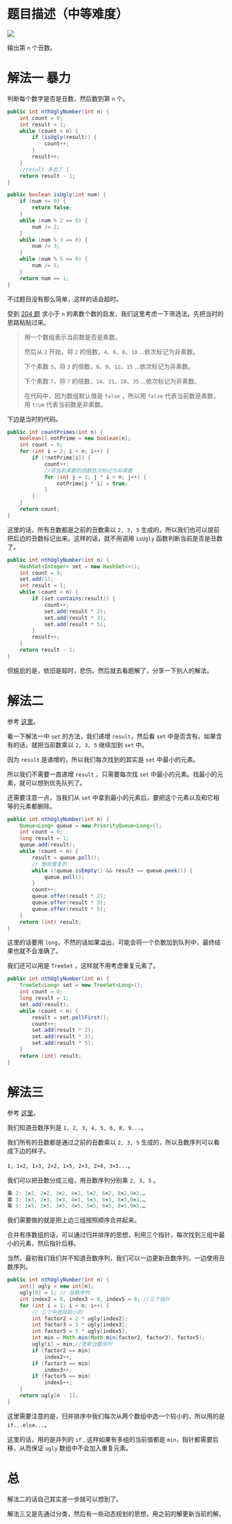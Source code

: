 # 题目描述（中等难度）

![](https://windliang.oss-cn-beijing.aliyuncs.com/264.jpg)

输出第 `n` 个丑数。

# 解法一 暴力

判断每个数字是否是丑数，然后数到第 `n` 个。

```java
public int nthUglyNumber(int n) {
    int count = 0;
    int result = 1;
    while (count < n) {
        if (isUgly(result)) {
            count++;
        }
        result++;
    }
    //result 多加了 1
    return result - 1;
}

public boolean isUgly(int num) {
    if (num <= 0) {
        return false;
    }
    while (num % 2 == 0) {
        num /= 2;
    }
    while (num % 3 == 0) {
        num /= 3;
    }
    while (num % 5 == 0) {
        num /= 5;
    }
    return num == 1;
}
```

不过题目没有那么简单，这样的话会超时。

受到 [204 题](https://leetcode.wang/leetcode-204-Count-Primes.html) 求小于 `n` 的素数个数的启发，我们这里考虑一下筛选法。先把当时的思路粘贴过来。

> 用一个数组表示当前数是否是素数。
>
> 然后从 `2` 开始，将 `2` 的倍数，`4`、`6`、`8`、`10` ...依次标记为非素数。
>
> 下个素数 `3`，将 `3` 的倍数，`6`、`9`、`12`、`15` ...依次标记为非素数。
>
> 下个素数 `7`，将 `7` 的倍数，`14`、`21`、`28`、`35` ...依次标记为非素数。
>
> 在代码中，因为数组默认值是 `false` ，所以用 `false` 代表当前数是素数，用 `true` 代表当前数是非素数。

下边是当时的代码。

```java
public int countPrimes(int n) {
    boolean[] notPrime = new boolean[n];
    int count = 0;
    for (int i = 2; i < n; i++) {
        if (!notPrime[i]) {
            count++;
            //将当前素数的倍数依次标记为非素数
            for (int j = 2; j * i < n; j++) {
                notPrime[j * i] = true;
            }
        }
    }
    return count;
}
```

这里的话，所有丑数都是之前的丑数乘以 `2, 3, 5`  生成的，所以我们也可以提前把后边的丑数标记出来。这样的话，就不用调用 `isUgly` 函数判断当前是否是丑数了。

```java
public int nthUglyNumber(int n) {
    HashSet<Integer> set = new HashSet<>();
    int count = 0;
    set.add(1);
    int result = 1;
    while (count < n) {
        if (set.contains(result)) {
            count++;
            set.add(result * 2);
            set.add(result * 3);
            set.add(result * 5);
        }
        result++;
    }
    return result - 1;
}
```

但尴尬的是，依旧是超时，悲伤。然后就去看题解了，分享一下别人的解法。

# 解法二

参考 [这里](https://leetcode.com/problems/ugly-number-ii/discuss/69372/Java-solution-using-PriorityQueue)。

看一下解法一中 `set` 的方法，我们递增 `result`，然后看 `set` 中是否含有。如果含有的话，就把当前数乘以 `2, 3, 5` 继续加到 `set` 中。

因为 `result` 是递增的，所以我们每次找到的其实是 `set` 中最小的元素。

所以我们不需要一直递增 `result` ，只需要每次找 `set` 中最小的元素。找最小的元素，就可以想到优先队列了。

还需要注意一点，当我们从 `set` 中拿到最小的元素后，要把这个元素以及和它相等的元素都删除。

```java
public int nthUglyNumber(int n) {
    Queue<Long> queue = new PriorityQueue<Long>();
    int count = 0;
    long result = 1;
    queue.add(result);
    while (count < n) {
        result = queue.poll();
        // 删除重复的
        while (!queue.isEmpty() && result == queue.peek()) {
            queue.poll();
        }
        count++;
        queue.offer(result * 2);
        queue.offer(result * 3);
        queue.offer(result * 5);
    }
    return (int) result;
}
```

这里的话要用 `long`，不然的话如果溢出，可能会将一个负数加到队列中，最终结果也就不会准确了。

我们还可以用是 `TreeSet` ，这样就不用考虑重复元素了。

```java
public int nthUglyNumber(int n) {
    TreeSet<Long> set = new TreeSet<Long>();
    int count = 0;
    long result = 1;
    set.add(result);
    while (count < n) {
        result = set.pollFirst();
        count++;
        set.add(result * 2);
        set.add(result * 3);
        set.add(result * 5);
    }
    return (int) result;
}
```

# 解法三

参考 [这里](https://leetcode.com/problems/ugly-number-ii/discuss/69362/O(n)-Java-solution)。

我们知道丑数序列是 `1, 2, 3, 4, 5, 6, 8, 9...`。

我们所有的丑数都是通过之前的丑数乘以 `2, 3, 5` 生成的，所以丑数序列可以看成下边的样子。

 `1, 1×2, 1×3, 2×2, 1×5, 2×3, 2×4, 3×3...`。

我们可以把丑数分成三组，用丑数序列分别乘 `2, 3, 5` 。

```java
乘 2: 1×2, 2×2, 3×2, 4×2, 5×2, 6×2, 8×2,9×2,…
乘 3: 1×3, 2×3, 3×3, 4×3, 5×3, 6×3, 8×3,9×3,…
乘 5: 1×5, 2×5, 3×5, 4×5, 5×5, 6×5, 8×5,9×5,…
```

我们需要做的就是把上边三组按照顺序合并起来。

合并有序数组的话，可以通过归并排序的思想，利用三个指针，每次找到三组中最小的元素，然后指针后移。

当然，最初我们我们并不知道丑数序列，我们可以一边更新丑数序列，一边使用丑数序列。

```java
public int nthUglyNumber(int n) {
    int[] ugly = new int[n];
    ugly[0] = 1; // 丑数序列
    int index2 = 0, index3 = 0, index5 = 0; //三个指针
    for (int i = 1; i < n; i++) {
        // 三个中选择较小的
        int factor2 = 2 * ugly[index2];
        int factor3 = 3 * ugly[index3];
        int factor5 = 5 * ugly[index5];
        int min = Math.min(Math.min(factor2, factor3), factor5);
        ugly[i] = min;//更新丑数序列
        if (factor2 == min)
            index2++;
        if (factor3 == min)
            index3++;
        if (factor5 == min)
            index5++;
    }
    return ugly[n - 1];
}
```

这里需要注意的是，归并排序中我们每次从两个数组中选一个较小的，所以用的是 `if...else...`。

这里的话，用的是并列的 `if` , 这样如果有多组的当前值都是 `min`，指针都需要后移，从而保证 `ugly` 数组中不会加入重复元素。

# 总

解法二的话自己其实差一步就可以想到了。

解法三又是先通过分类，然后有一些动态规划的思想，用之前的解更新当前的解。
